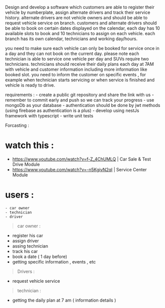 Design and develop a software which customers are able to register their vehicle by numberplate, assign alternate drivers and track their service history.
alternate drivers are not vehicle owners and should be able to request vehicle service on branch.
customers and alternate drivers should be able to book on certain dates displayed on the calendar, each day has 10 available slots to book and 10 technicians to assign on each vehicle. each branch has its own calendar, technicians and working day/hours.


you need to make sure each vehicle can only be booked for service once in a day and they can not book on the current day.
please note each technician is able to service one vehicle per day and SUVs require two technicians.
technicians should receive their daily plans each day at 7AM with vehicle and customer information including more information like booked slot.
you need to inform the customer on specific events , for example when technician starts servicing or when service is finished and vehicle is ready to drive.

requirements : 
    - create a public git repository and share the link with us
    - remember to commit early and push so we can track your progress
    - use mongoDb as your database
    - authentication should be done by jwt methods (using firebase as authentication is a plus)
    - develop using nestJs framework with typescript
    - write unit tests



Forcasting : 

# watch this : 
 - https://www.youtube.com/watch?v=f-Z_4ChUMLQ   |  Car Sale & Test Drive Module
 - https://www.youtube.com/watch?v=-n5KgivN2qI   |  Service Center Module

# users :
    - car owner 
    - technician
    - driver

> car owner : 
 - register his car 
 - assign driver 
 - assing technician
 - track his car
 - book a date ( 1 day before)
 - getting specific information , events , etc
 
> Drivers :
- request vehicle service

> technician :
- getting the daily plan at 7 am  ( information details )

 


